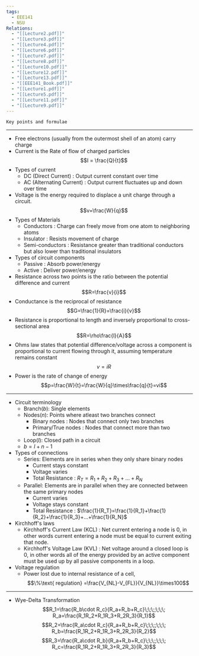 ```yaml
---
tags:
  - EEE141
  - NSU
Relations:
  - "[[Lecture2.pdf]]"
  - "[[Lecture3.pdf]]"
  - "[[Lecture4.pdf]]"
  - "[[Lecture6.pdf]]"
  - "[[Lecture7.pdf]]"
  - "[[Lecture8.pdf]]"
  - "[[Lecture10.pdf]]"
  - "[[Lecture12.pdf]]"
  - "[[Lecture13.pdf]]"
  - "[[EEE141_Book.pdf]]"
  - "[[Lecture1.pdf]]"
  - "[[Lecture5.pdf]]"
  - "[[Lecture11.pdf]]"
  - "[[Lecture9.pdf]]"
---
```


`Key points and formulae`

---

- Free electrons (usually from the outermost shell of an atom) carry charge
- Current is the Rate of flow of charged particles $$I = \frac{Q}{t}$$
- Types of current
	- DC (Direct Current) : Output current constant over time
	- AC (Alternating Current) : Output current fluctuates up and down over time
- Voltage is the energy required to displace a unit charge through a circuit.
 $$v=\frac{W}{q}$$
- Types of Materials 
	- Conductors : Charge can freely move from one atom to neighboring atoms
	- Insulator : Resists movement of charge
	- Semi-conductors : Resistance greater than traditional conductors but also lower than traditional insulators 
- Types of circuit components
	- Passive : Absorb power/energy
	- Active : Deliver power/energy
- Resistance across two points is the ratio between the potential difference and current$$R=\frac{v}{i}$$
- Conductance is the reciprocal of resistance$$G=\frac{1}{R}=\frac{i}{v}$$
- Resistance is proportional to length and inversely proportional to cross-sectional area$$R=\rho\frac{l}{A}$$
- Ohms law states that potential difference/voltage across a component is proportional to current flowing through it, assuming temperature remains constant$$v=iR$$
- Power is the rate of change of energy$$p=\frac{W}{t}=\frac{W}{q}\times\frac{q}{t}=vi$$
---

- Circuit terminology
	- Branch$(b)$: Single elements
	- Nodes$(n)$: Points where atleast two branches connect
		- Binary nodes : Nodes that connect only two branches
		- Primary/True nodes : Nodes that connect more than two branches
	- Loop$(l)$: Closed path in a circuit
	- $b=l+n-1$
- Types of connections
	- Series: Elements are in series when they only share binary nodes
		- Current stays constant 
		- Voltage varies
		- Total Resistance : $R_T = R_1 + R_2 + R_3+ ... +R_N$
	- Parallel: Elements are in parallel when they are connected between the same primary nodes
		- Current varies
		- Voltage stays constant
		- Total Resistance : $\frac{1}{R_T}=\frac{1}{R_1}+\frac{1}{R_2}+\frac{1}{R_3}+...+\frac{1}{R_N}$
- Kirchhoff's laws
	- Kirchhoff's Current Law (KCL) : Net current entering a node is $0$, in other words current entering a node must be equal to current exiting that node.
	- Kirchhoff's Voltage Law (KVL) : Net voltage around a closed loop is 0, in other words all of the energy provided by an active component must be used up by all passive components in a loop.  
- Voltage regulation
	- Power lost due to internal resistance of a cell,$$\%\text{ regulation} =\frac{V_{NL}-V_{FL}}{V_{NL}}\times100$$
$$$$
---
- Wye-Delta Transformation
$$R_1=\frac{R_b\cdot R_c}{R_a+R_b+R_c}\;\;\;;\;\;\; R_a=\frac{R_1R_2+R_1R_3+R_2R_3}{R_1}$$
$$R_2=\frac{R_a\cdot R_c}{R_a+R_b+R_c}\;\;\;;\;\;\; R_b=\frac{R_1R_2+R_1R_3+R_2R_3}{R_2}$$
$$R_3=\frac{R_a\cdot R_b}{R_a+R_b+R_c}\;\;\;;\;\;\; R_c=\frac{R_1R_2+R_1R_3+R_2R_3}{R_3}$$
